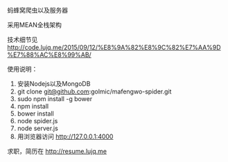 蚂蜂窝爬虫以及服务器

采用MEAN全栈架构

技术细节见  http://code.lujq.me/2015/09/12/%E8%9A%82%E8%9C%82%E7%AA%9D%E7%88%AC%E8%99%AB/

使用说明：

1. 安装Nodejs以及MongoDB
2. git clone git@github.com:golmic/mafengwo-spider.git
3. sudo npm install -g bower
4. npm install
5. bower install
6. node spider.js
7. node server.js
8. 用浏览器访问 http://127.0.0.1:4000



求职，简历在  http://resume.lujq.me 
